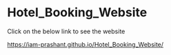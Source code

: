# Hotel_Booking_Website

Click on the below link to see the website

https://iam-prashant.github.io/Hotel_Booking_Website/

